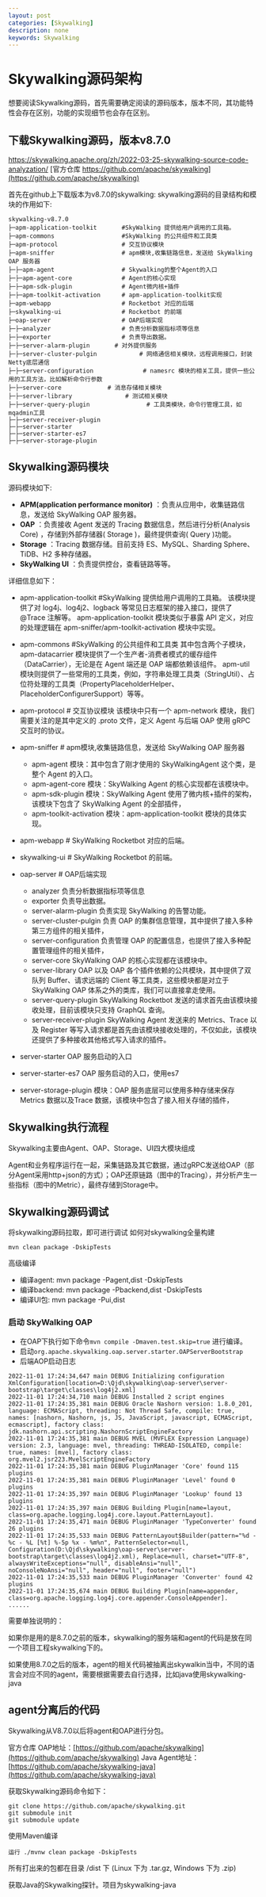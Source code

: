 ```yaml
---
layout: post
categories: [Skywalking]
description: none
keywords: Skywalking
---
```

# Skywalking源码架构
想要阅读Skywalking源码，首先需要确定阅读的源码版本，版本不同，其功能特性会存在区别，功能的实现细节也会存在区别。

## 下载Skywalking源码，版本v8.7.0
https://skywalking.apache.org/zh/2022-03-25-skywalking-source-code-analyzation/
[官方仓库 https://github.com/apache/skywalking](https://github.com/apache/skywalking)

首先在github上下载版本为v8.7.0的skywalking:
skywalking源码的目录结构和模块的作用如下:
```text
skywalking-v8.7.0
├─apm-application-toolkit       #SkyWalking 提供给用户调用的工具箱。                 
├─apm-commons                   #SkyWalking 的公共组件和工具类
├─apm-protocol                  # 交互协议模块
├─apm-sniffer                   # apm模块,收集链路信息，发送给 SkyWalking OAP 服务器
├─├─apm-agent                   # Skywalking的整个Agent的入口
├─├─apm-agent-core              # Agent的核心实现
├─├─apm-sdk-plugin              # Agent微内核+插件
├─├─apm-toolkit-activation      # apm-application-toolkit实现
├─apm-webapp                    # Rocketbot 对应的后端
├─skywalking-ui                 # Rocketbot 的前端
├─oap-server                    # OAP后端实现
├─├─analyzer                    # 负责分析数据指标项等信息
├─├─exporter                    # 负责导出数据。 
├─├─server-alarm-plugin       # 对外提供服务
├─├─server-cluster-pulgin            # 网络通信相关模块，远程调用接口，封装Netty底层通信
├─├─server-configuration              # namesrc 模块的相关工具，提供一些公用的工具方法，比如解析命令行参数
├─├─server-core             # 消息存储相关模块
├─├─server-library               # 测试相关模块
├─├─server-query-plugin                # 工具类模块，命令行管理工具，如mqadmin工具
├─├─server-receiver-plugin
├─├─server-starter
├─├─server-starter-es7
├─├─server-storage-plugin
```

## Skywalking源码模块
源码模块如下:
- **APM(application performance monitor)** ：负责从应用中，收集链路信息，发送给 SkyWalking OAP 服务器。
- **OAP** ：负责接收 Agent 发送的 Tracing 数据信息，然后进行分析(Analysis Core) ，存储到外部存储器( Storage )，最终提供查询( Query )功能。
- **Storage** ：Tracing 数据存储。目前支持 ES、MySQL、Sharding Sphere、TiDB、H2 多种存储器。
- **SkyWalking UI** ：负责提供控台，查看链路等等。

详细信息如下：
- apm-application-toolkit  #SkyWalking 提供给用户调用的工具箱。
  该模块提供了对 log4j、log4j2、logback 等常见日志框架的接入接口，提供了 @Trace 注解等。
  apm-application-toolkit 模块类似于暴露 API 定义，对应的处理逻辑在 apm-sniffer/apm-toolkit-activation 模块中实现。
- apm-commons              #SkyWalking 的公共组件和工具类
  其中包含两个子模块，apm-datacarrier 模块提供了一个生产者-消费者模式的缓存组件（DataCarrier），无论是在 Agent 端还是 OAP 端都依赖该组件。
  apm-util 模块则提供了一些常用的工具类，例如，字符串处理工具类（StringUtil）、占位符处理的工具类（PropertyPlaceholderHelper、PlaceholderConfigurerSupport）等等。
- apm-protocol             # 交互协议模块
  该模块中只有一个 apm-network 模块，我们需要关注的是其中定义的 .proto 文件，定义 Agent 与后端 OAP 使用 gRPC 交互时的协议。
-  apm-sniffer             # apm模块,收集链路信息，发送给 SkyWalking OAP 服务器

    - apm-agent 模块：其中包含了刚才使用的 SkyWalkingAgent 这个类，是整个 Agent 的入口。
    - apm-agent-core 模块：SkyWalking Agent 的核心实现都在该模块中。
    - apm-sdk-plugin 模块：SkyWalking Agent 使用了微内核+插件的架构，该模块下包含了 SkyWalking Agent 的全部插件，
    - apm-toolkit-activation 模块：apm-application-toolkit 模块的具体实现。

-  apm-webapp             # SkyWalking Rocketbot 对应的后端。
-  skywalking-ui          # SkyWalking Rocketbot 的前端。
-  oap-server             # OAP后端实现
    - analyzer     负责分析数据指标项等信息
    - exporter       负责导出数据。
    - server-alarm-plugin     负责实现 SkyWalking 的告警功能。
    - server-cluster-pulgin      负责 OAP 的集群信息管理，其中提供了接入多种第三方组件的相关插件，
    - server-configuration      负责管理 OAP 的配置信息，也提供了接入多种配置管理组件的相关插件，
    - server-core SkyWalking     OAP 的核心实现都在该模块中。
    - server-library             OAP 以及 OAP 各个插件依赖的公共模块，其中提供了双队列 Buffer、请求远端的 Client 等工具类，这些模块都是对立于 SkyWalking OAP 体系之外的类库，我们可以直接拿走使用。
    - server-query-plugin       SkyWalking Rocketbot 发送的请求首先由该模块接收处理，目前该模块只支持 GraphQL 查询。
    - server-receiver-plugin    SkyWalking Agent 发送来的 Metrics、Trace 以及 Register 等写入请求都是首先由该模块接收处理的，不仅如此，该模块还提供了多种接收其他格式写入请求的插件。
- server-starter            OAP 服务启动的入口
- server-starter-es7         OAP 服务启动的入口，使用es7
- server-storage-plugin 模块：OAP 服务底层可以使用多种存储来保存 Metrics 数据以及Trace 数据，该模块中包含了接入相关存储的插件，

## Skywalking执行流程

Skywalking主要由Agent、OAP、Storage、UI四大模块组成

Agent和业务程序运行在一起，采集链路及其它数据，通过gRPC发送给OAP（部分Agent采用http+json的方式）；OAP还原链路（图中的Tracing），并分析产生一些指标（图中的Metric），最终存储到Storage中。

## Skywalking源码调试
将skywalking源码拉取，即可进行调试
如何对skywalking全量构建
```shell
mvn clean package -DskipTests
```
高级编译
- 编译agent: mvn package -Pagent,dist -DskipTests
- 编译backend: mvn package -Pbackend,dist -DskipTests
- 编译UI包: mvn package -Pui,dist

### 启动 SkyWalking OAP
- 在OAP下执行如下命令`mvn compile -Dmaven.test.skip=true` 进行编译。
- 启动`org.apache.skywalking.oap.server.starter.OAPServerBootstrap`
- 后端AOP启动日志
```text
2022-11-01 17:24:34,647 main DEBUG Initializing configuration XmlConfiguration[location=D:\Qjd\skywalking\oap-server\server-bootstrap\target\classes\log4j2.xml]
2022-11-01 17:24:34,710 main DEBUG Installed 2 script engines
2022-11-01 17:24:35,381 main DEBUG Oracle Nashorn version: 1.8.0_201, language: ECMAScript, threading: Not Thread Safe, compile: true, names: [nashorn, Nashorn, js, JS, JavaScript, javascript, ECMAScript, ecmascript], factory class: jdk.nashorn.api.scripting.NashornScriptEngineFactory
2022-11-01 17:24:35,381 main DEBUG MVEL (MVFLEX Expression Language) version: 2.3, language: mvel, threading: THREAD-ISOLATED, compile: true, names: [mvel], factory class: org.mvel2.jsr223.MvelScriptEngineFactory
2022-11-01 17:24:35,381 main DEBUG PluginManager 'Core' found 115 plugins
2022-11-01 17:24:35,381 main DEBUG PluginManager 'Level' found 0 plugins
2022-11-01 17:24:35,397 main DEBUG PluginManager 'Lookup' found 13 plugins
2022-11-01 17:24:35,397 main DEBUG Building Plugin[name=layout, class=org.apache.logging.log4j.core.layout.PatternLayout].
2022-11-01 17:24:35,471 main DEBUG PluginManager 'TypeConverter' found 26 plugins
2022-11-01 17:24:35,533 main DEBUG PatternLayout$Builder(pattern="%d - %c - %L [%t] %-5p %x - %m%n", PatternSelector=null, Configuration(D:\Qjd\skywalking\oap-server\server-bootstrap\target\classes\log4j2.xml), Replace=null, charset="UTF-8", alwaysWriteExceptions="null", disableAnsi="null", noConsoleNoAnsi="null", header="null", footer="null")
2022-11-01 17:24:35,533 main DEBUG PluginManager 'Converter' found 42 plugins
2022-11-01 17:24:35,674 main DEBUG Building Plugin[name=appender, class=org.apache.logging.log4j.core.appender.ConsoleAppender].
......
```

需要单独说明的：

如果你是用的是8.7.0之前的版本，skywalking的服务端和agent的代码是放在同一个项目工程skywalking下的。

如果使用8.7.0之后的版本，agent的相关代码被抽离出skywalkin当中，不同的语言会对应不同的agent，需要根据需要去自行选择，比如java使用skywalking-java

## agent分离后的代码
Skywalking从V8.7.0以后将agent和OAP进行分包。

官方仓库 OAP地址：[https://github.com/apache/skywalking](https://github.com/apache/skywalking)
Java Agent地址：[https://github.com/apache/skywalking-java](https://github.com/apache/skywalking-java)

获取Skywalking源码命令如下：
```shell
git clone https://github.com/apache/skywalking.git
git submodule init
git submodule update
```

使用Maven编译
```shell
运行 ./mvnw clean package -DskipTests
```

所有打出来的包都在目录 /dist 下 (Linux 下为 .tar.gz, Windows 下为 .zip)

获取Java的Skywalking探针。项目为skywalking-java



